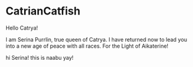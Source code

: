 # CatrianCatfish
Hello Catrya!

I am Serina Purrlin, true queen of Catrya. I have returned now to lead you into a new age of peace with all races. For the Light of Aikaterine!

hi Serina! this is naabu yay!

